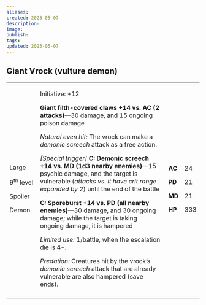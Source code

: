 ```yaml
---
aliases: 
created: 2023-05-07
description: 
image: 
publish: 
tags: 
updated: 2023-05-07
---
```


## Giant Vrock (vulture demon)

<table>
<colgroup>
<col style="width: 16%" />
<col style="width: 71%" />
<col style="width: 5%" />
<col style="width: 6%" />
</colgroup>
<tbody>
<tr class="odd">
<td><p>Large</p>
<p>9<sup>th</sup> level</p>
<p>Spoiler</p>
<p>Demon</p></td>
<td><p>Initiative: +12</p>
<p><strong>Giant filth-covered claws +14 vs. AC (2 attacks)</strong>—30
damage, and 15 ongoing poison damage</p>
<p><em>Natural even hit:</em> The vrock can make a <em>demonic
screech</em> attack as a free action.</p>
<p><em>[Special trigger]</em> <strong>C: Demonic screech +14 vs. MD (1d3
nearby enemies)</strong>—15 psychic damage, and the target is vulnerable
(<em>attacks vs. it have crit range expanded by 2</em>) until the end of
the battle</p>
<p><strong>C: Sporeburst +14 vs. PD (all nearby enemies)</strong>—30
damage, and 30 ongoing damage; while the target is taking ongoing
damage, it is hampered</p>
<p><em>Limited use:</em> 1/battle, when the escalation die is 4+.</p>
<p><em>Predation:</em> Creatures hit by the vrock’s <em>demonic
screech</em> attack that are already vulnerable are also hampered (save
ends).</p></td>
<td><p><strong>AC</strong></p>
<p><strong>PD</strong></p>
<p><strong>MD</strong></p>
<p><strong>HP</strong></p></td>
<td><p>24</p>
<p>21</p>
<p>21</p>
<p>333</p></td>
</tr>
<tr class="even">
<td></td>
<td></td>
<td></td>
<td></td>
</tr>
</tbody>
</table>

